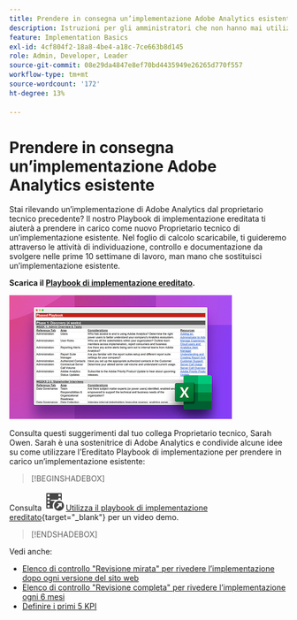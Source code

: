 ```yaml
---
title: Prendere in consegna un’implementazione Adobe Analytics esistente
description: Istruzioni per gli amministratori che non hanno mai utilizzato un’implementazione Adobe Analytics esistente.
feature: Implementation Basics
exl-id: 4cf804f2-18a8-4be4-a18c-7ce663b8d145
role: Admin, Developer, Leader
source-git-commit: 08e29da4847e8ef70bd4435949e26265d770f557
workflow-type: tm+mt
source-wordcount: '172'
ht-degree: 13%

---
```


# Prendere in consegna un’implementazione Adobe Analytics esistente

Stai rilevando un’implementazione di Adobe Analytics dal proprietario tecnico precedente? Il nostro Playbook di implementazione ereditata ti aiuterà a prendere in carico come nuovo Proprietario tecnico di un’implementazione esistente. Nel foglio di calcolo scaricabile, ti guideremo attraverso le attività di individuazione, controllo e documentazione da svolgere nelle prime 10 settimane di lavoro, man mano che sostituisci un’implementazione esistente.

**Scarica il [Playbook di implementazione ereditato](assets/adobe_analytics_inherited_implementation_playbook.xlsx).**

![Playbook](assets/inherited-impl-playbook.png)

Consulta questi suggerimenti dal tuo collega Proprietario tecnico, Sarah Owen. Sarah è una sostenitrice di Adobe Analytics e condivide alcune idee su come utilizzare l’Ereditato Playbook di implementazione per prendere in carico un’implementazione esistente:


>[!BEGINSHADEBOX]

Consulta ![VideoCheckedOut](/help/assets/icons/VideoCheckedOut.svg) [Utilizza il playbook di implementazione ereditato](https://video.tv.adobe.com/v/327314?quality=12&learn=on){target="_blank"} per un video demo.

>[!ENDSHADEBOX]


Vedi anche:

* [Elenco di controllo &quot;Revisione mirata&quot; per rivedere l’implementazione dopo ogni versione del sito web](/help/implement/review/focused-review.md)
* [Elenco di controllo &quot;Revisione completa&quot; per rivedere l’implementazione ogni 6 mesi](/help/implement/review/full-review.md)
* [Definire i primi 5 KPI](/help/implement/review/define-kpis.md)
